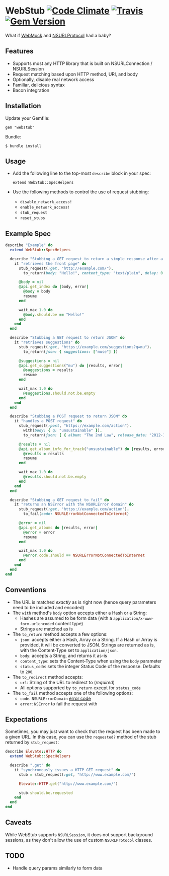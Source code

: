 WebStub [![Code Climate](https://codeclimate.com/github/mattgreen/webstub.png)](https://codeclimate.com/github/mattgreen/webstub) [![Travis](https://api.travis-ci.org/mattgreen/webstub.png)](https://travis-ci.org/mattgreen/webstub) [![Gem Version](https://badge.fury.io/rb/webstub.png)](http://badge.fury.io/rb/webstub)
======

What if [WebMock](https://github.com/bblimke/webmock) and [NSURLProtocol](https://developer.apple.com/library/mac/#documentation/Cocoa/Reference/Foundation/Classes/NSURLProtocol_Class/Reference/Reference.html) had a baby?

Features
------------
* Supports most any HTTP library that is built on NSURLConnection / NSURLSession
* Request matching based upon HTTP method, URI, and body
* Optionally, disable real network access
* Familiar, delicious syntax
* Bacon integration

Installation
------------
Update your Gemfile:

    gem "webstub"

Bundle:

    $ bundle install

Usage
-----
* Add the following line to the top-most `describe` block in your spec:

    `extend WebStub::SpecHelpers`

* Use the following methods to control the use of request stubbing:
  - `disable_network_access!`
  - `enable_network_access!`
  - `stub_request`
  - `reset_stubs`

Example Spec
------------

```ruby
describe "Example" do
  extend WebStub::SpecHelpers

  describe "Stubbing a GET request to return a simple response after a delay" do
    it "retrieves the front page" do
      stub_request(:get, "http://example.com/").
        to_return(body: "Hello!", content_type: "text/plain", delay: 0.3)

      @body = nil
      @api.get_index do |body, error|
        @body = body
        resume
      end

      wait_max 1.0 do
        @body.should.be == "Hello!"
      end
    end
  end

  describe "Stubbing a GET request to return JSON" do
    it "retrieves suggestions" do
      stub_request(:get, "https://example.com/suggestions?q=mu").
        to_return(json: { suggestions: ["muse"] })

      @suggestions = nil
      @api.get_suggestions("mu") do |results, error|
        @suggestions = results
        resume
      end

      wait_max 1.0 do
        @suggestions.should.not.be.empty
      end
    end
  end

  describe "Stubbing a POST request to return JSON" do
    it "handles a POST request" do
      stub_request(:post, "https://example.com/action").
        with(body: { q: "unsustainable" }).
        to_return(json: [ { album: "The 2nd Law", release_date: "2012-10-01", artist: "Muse" } ])

      @results = nil
      @api.get_album_info_for_track("unsustainable") do |results, error|
        @results = results
        resume
      end

      wait_max 1.0 do
        @results.should.not.be.empty
      end
    end
  end

  describe "Stubbing a GET request to fail" do
    it "returns an NSError with the NSURLError domain" do
      stub_request(:get, "https://example.com/action").
        to_fail(code: NSURLErrorNotConnectedToInternet)

      @error = nil
      @api.get_albums do |results, error|
        @error = error
        resume
      end

      wait_max 1.0 do
        @error.code.should == NSURLErrorNotConnectedToInternet
      end
    end
  end
end
```

Conventions
-----------------
- The URL is matched *exactly* as is right now (hence query parameters need to be included and encoded)
- The `with` method's `body` option accepts either a Hash or a String:
  - Hashes are assumed to be form data (with a `application/x-www-form-urlencoded` content type)
  - Strings are matched as is
- The `to_return` method accepts a few options:
  - `json`: accepts either a Hash, Array or a String. If a Hash or Array is provided, it will be converted to JSON. Strings are returned as is, with the Content-Type set to `application/json`.
  - `body`: accepts a String, and returns it as-is
  - `content_type`: sets the Content-Type when using the `body` parameter
  - `status_code`: sets the integer Status Code of the response. Defaults to `200`.
- The `to_redirect` method accepts:
  - `url`: String of the URL to redirect to (*required*)
  - All options supported by `to_return` except for `status_code`
- The `to_fail` method accepts one of the following options:
  - `code`: `NSURLErrorDomain` [error code](https://developer.apple.com/library/mac/#documentation/Cocoa/Reference/Foundation/Miscellaneous/Foundation_Constants/Reference/reference.html)
  - `error`: `NSError` to fail the request with

Expectations
-----------------
Sometimes, you may just want to check that the request has been made to a given URL. In this case, you can use the `requested?` method of the stub returned by `stub_request`:

```ruby
describe Elevate::HTTP do
  extend WebStub::SpecHelpers

  describe ".get" do
    it "synchronously issues a HTTP GET request" do
      stub = stub_request(:get, "http://www.example.com/")

      Elevate::HTTP.get("http://www.example.com/")

      stub.should.be.requested
    end
  end
end
```

Caveats
---------
While WebStub supports `NSURLSession`, it does not support background sessions, as they don't allow the use of custom `NSURLProtocol` classes.

TODO
---------
* Handle query params similarly to form data


